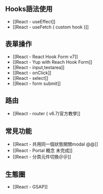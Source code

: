 
## Hooks語法使用
- [[React - useEffect]]
- [[React - useFetch ( custom hook )]]
## 表單操作
- [[React - React Hook Form v7]]
- [[React - Yup with Reach Hook Form]]
- [[React - input,textarea]]
- [[React - onClick]]
- [[React - select]]
- [[React - form submit]]
## 路由
- [[React - router ( v6.7)官方教學]]

## 常見功能
- [[React - 共用同一個狀態開關modal @@]]
- [[React - Portal 概念 未完成]]
- [[React - 分頁元件切換＠＠]]
## 生態圈
- [[React - GSAP]]